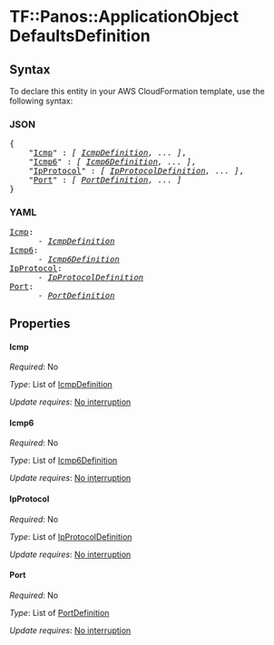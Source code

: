 # TF::Panos::ApplicationObject DefaultsDefinition

## Syntax

To declare this entity in your AWS CloudFormation template, use the following syntax:

### JSON

<pre>
{
    "<a href="#icmp" title="Icmp">Icmp</a>" : <i>[ <a href="icmpdefinition.md">IcmpDefinition</a>, ... ]</i>,
    "<a href="#icmp6" title="Icmp6">Icmp6</a>" : <i>[ <a href="icmp6definition.md">Icmp6Definition</a>, ... ]</i>,
    "<a href="#ipprotocol" title="IpProtocol">IpProtocol</a>" : <i>[ <a href="ipprotocoldefinition.md">IpProtocolDefinition</a>, ... ]</i>,
    "<a href="#port" title="Port">Port</a>" : <i>[ <a href="portdefinition.md">PortDefinition</a>, ... ]</i>
}
</pre>

### YAML

<pre>
<a href="#icmp" title="Icmp">Icmp</a>: <i>
      - <a href="icmpdefinition.md">IcmpDefinition</a></i>
<a href="#icmp6" title="Icmp6">Icmp6</a>: <i>
      - <a href="icmp6definition.md">Icmp6Definition</a></i>
<a href="#ipprotocol" title="IpProtocol">IpProtocol</a>: <i>
      - <a href="ipprotocoldefinition.md">IpProtocolDefinition</a></i>
<a href="#port" title="Port">Port</a>: <i>
      - <a href="portdefinition.md">PortDefinition</a></i>
</pre>

## Properties

#### Icmp

_Required_: No

_Type_: List of <a href="icmpdefinition.md">IcmpDefinition</a>

_Update requires_: [No interruption](https://docs.aws.amazon.com/AWSCloudFormation/latest/UserGuide/using-cfn-updating-stacks-update-behaviors.html#update-no-interrupt)

#### Icmp6

_Required_: No

_Type_: List of <a href="icmp6definition.md">Icmp6Definition</a>

_Update requires_: [No interruption](https://docs.aws.amazon.com/AWSCloudFormation/latest/UserGuide/using-cfn-updating-stacks-update-behaviors.html#update-no-interrupt)

#### IpProtocol

_Required_: No

_Type_: List of <a href="ipprotocoldefinition.md">IpProtocolDefinition</a>

_Update requires_: [No interruption](https://docs.aws.amazon.com/AWSCloudFormation/latest/UserGuide/using-cfn-updating-stacks-update-behaviors.html#update-no-interrupt)

#### Port

_Required_: No

_Type_: List of <a href="portdefinition.md">PortDefinition</a>

_Update requires_: [No interruption](https://docs.aws.amazon.com/AWSCloudFormation/latest/UserGuide/using-cfn-updating-stacks-update-behaviors.html#update-no-interrupt)

